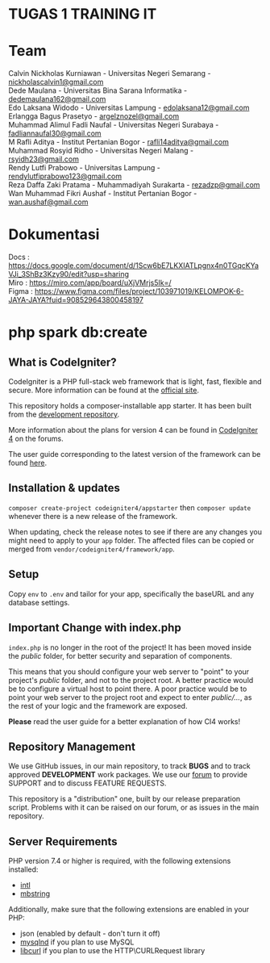 # TUGAS 1 TRAINING IT

# Team
Calvin Nickholas Kurniawan - Universitas Negeri Semarang - nickholascalvin1@gmail.com                  
Dede Maulana - Universitas Bina Sarana Informatika - dedemaulana162@gmail.com          
Edo Laksana Widodo - Universitas Lampung - edolaksana12@gmail.com                       
Erlangga Bagus Prasetyo - argelznozel@gmail.com                                            
Muhammad Alimul Fadli Naufal - Universitas Negeri Surabaya - fadliannaufal30@gmail.com     
M Rafli Aditya - Institut Pertanian Bogor - rafli14aditya@gmail.com                         
Muhammad Rosyid Ridho - Universitas Negeri Malang - rsyidh23@gmail.com                   
Rendy Lutfi Prabowo - Universitas Lampung - rendylutfiprabowo123@gmail.com                
Reza Daffa Zaki Pratama - Muhammadiyah Surakarta - rezadzp@gmail.com                     
Wan Muhammad Fikri Aushaf - Institut Pertanian Bogor - wan.aushaf@gmail.com                  

# Dokumentasi
Docs : https://docs.google.com/document/d/1Scw6bE7LKXIATLpgnx4n0TGqcKYaVJi_3ShBz3Kzy90/edit?usp=sharing                    
Miro : https://miro.com/app/board/uXjVMrjs5Ik=/                                                                 
Figma : https://www.figma.com/files/project/103971019/KELOMPOK-6-JAYA-JAYA?fuid=908529643800458197               

# php spark db:create
 
## What is CodeIgniter?

CodeIgniter is a PHP full-stack web framework that is light, fast, flexible and secure.
More information can be found at the [official site](https://codeigniter.com).

This repository holds a composer-installable app starter.
It has been built from the
[development repository](https://github.com/codeigniter4/CodeIgniter4).

More information about the plans for version 4 can be found in [CodeIgniter 4](https://forum.codeigniter.com/forumdisplay.php?fid=28) on the forums.

The user guide corresponding to the latest version of the framework can be found
[here](https://codeigniter4.github.io/userguide/).

## Installation & updates

`composer create-project codeigniter4/appstarter` then `composer update` whenever
there is a new release of the framework.

When updating, check the release notes to see if there are any changes you might need to apply
to your `app` folder. The affected files can be copied or merged from
`vendor/codeigniter4/framework/app`.

## Setup

Copy `env` to `.env` and tailor for your app, specifically the baseURL
and any database settings.

## Important Change with index.php

`index.php` is no longer in the root of the project! It has been moved inside the *public* folder,
for better security and separation of components.

This means that you should configure your web server to "point" to your project's *public* folder, and
not to the project root. A better practice would be to configure a virtual host to point there. A poor practice would be to point your web server to the project root and expect to enter *public/...*, as the rest of your logic and the
framework are exposed.

**Please** read the user guide for a better explanation of how CI4 works!

## Repository Management

We use GitHub issues, in our main repository, to track **BUGS** and to track approved **DEVELOPMENT** work packages.
We use our [forum](http://forum.codeigniter.com) to provide SUPPORT and to discuss
FEATURE REQUESTS.

This repository is a "distribution" one, built by our release preparation script.
Problems with it can be raised on our forum, or as issues in the main repository.

## Server Requirements

PHP version 7.4 or higher is required, with the following extensions installed:

- [intl](http://php.net/manual/en/intl.requirements.php)
- [mbstring](http://php.net/manual/en/mbstring.installation.php)

Additionally, make sure that the following extensions are enabled in your PHP:

- json (enabled by default - don't turn it off)
- [mysqlnd](http://php.net/manual/en/mysqlnd.install.php) if you plan to use MySQL
- [libcurl](http://php.net/manual/en/curl.requirements.php) if you plan to use the HTTP\CURLRequest library

